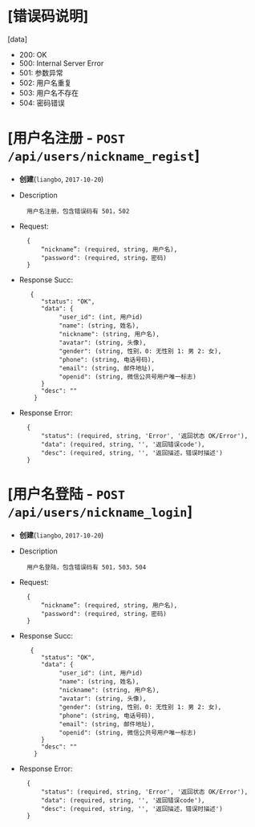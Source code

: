 
# [错误码说明]

[data]
+ 200: OK
+ 500: Internal Server Error
+ 501: 参数异常
+ 502: 用户名重复
+ 503: 用户名不存在
+ 504: 密码错误


# [用户名注册 - `POST /api/users/nickname_regist`]
+ **创建**(`liangbo`, `2017-10-20`)

+ Description

		用户名注册，包含错误码有 501，502

+ Request:

		{
			“nickname”: (required, string, 用户名),
			"password": (required, string，密码)
		}

+ Response Succ:

	     {
		 	"status": "OK",
		  	"data": {
                 "user_id": (int, 用户id)
                 "name": (string, 姓名),
                 "nickname": (string, 用户名),
                 "avatar": (string, 头像),
                 "gender": (string, 性别，0: 无性别 1: 男 2: 女),
                 "phone": (string, 电话号码),
                 "email": (string, 邮件地址),
                 "openid": (string, 微信公共号用户唯一标志)
		  	}
		   	"desc": ""
	      }

+ Response Error:

		{
			"status": (required, string, 'Error', '返回状态 OK/Error'),
			"data": (required, string, '', '返回错误code'),
			"desc": (required, string, '', '返回描述，错误时描述')
		}


# [用户名登陆 - `POST /api/users/nickname_login`]
+ **创建**(`liangbo`, `2017-10-20`)

+ Description

		用户名登陆，包含错误码有 501，503，504

+ Request:

		{
			“nickname”: (required, string, 用户名),
			"password": (required, string，密码)
		}

+ Response Succ:

	     {
		 	"status": "OK",
		  	"data": {
                 "user_id": (int, 用户id)
                 "name": (string, 姓名),
                 "nickname": (string, 用户名),
                 "avatar": (string, 头像),
                 "gender": (string, 性别，0: 无性别 1: 男 2: 女),
                 "phone": (string, 电话号码),
                 "email": (string, 邮件地址),
                 "openid": (string, 微信公共号用户唯一标志)
		  	}
		   	"desc": ""
	      }

+ Response Error:

		{
			"status": (required, string, 'Error', '返回状态 OK/Error'),
			"data": (required, string, '', '返回错误code'),
			"desc": (required, string, '', '返回描述，错误时描述')
		}